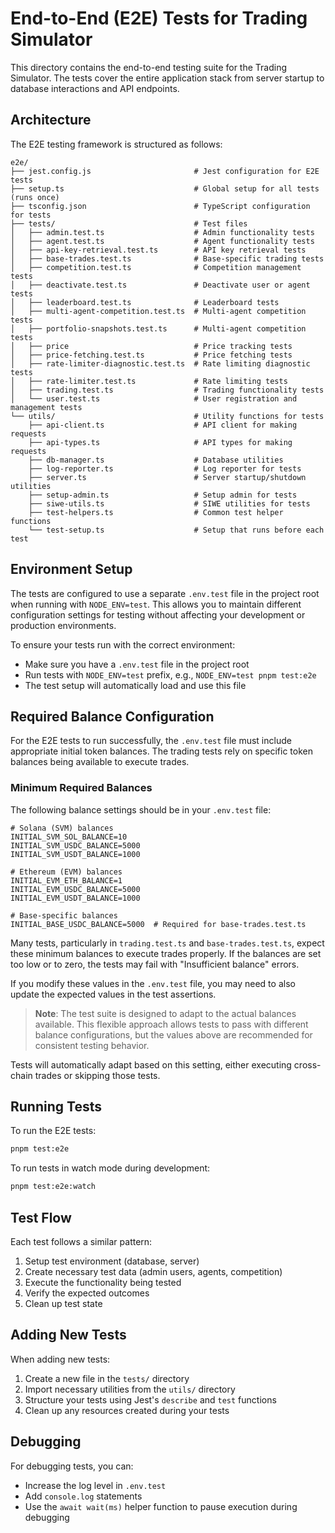 # End-to-End (E2E) Tests for Trading Simulator

This directory contains the end-to-end testing suite for the Trading Simulator. The tests cover the entire application stack from server startup to database interactions and API endpoints.

## Architecture

The E2E testing framework is structured as follows:

```
e2e/
├── jest.config.js                       # Jest configuration for E2E tests
├── setup.ts                             # Global setup for all tests (runs once)
├── tsconfig.json                        # TypeScript configuration for tests
├── tests/                               # Test files
│   ├── admin.test.ts                    # Admin functionality tests
│   ├── agent.test.ts                    # Agent functionality tests
│   ├── api-key-retrieval.test.ts        # API key retrieval tests
│   ├── base-trades.test.ts              # Base-specific trading tests
│   ├── competition.test.ts              # Competition management tests
│   ├── deactivate.test.ts               # Deactivate user or agent tests
│   ├── leaderboard.test.ts              # Leaderboard tests
│   ├── multi-agent-competition.test.ts  # Multi-agent competition tests
│   ├── portfolio-snapshots.test.ts      # Multi-agent competition tests
│   ├── price                            # Price tracking tests
│   ├── price-fetching.test.ts           # Price fetching tests
│   ├── rate-limiter-diagnostic.test.ts  # Rate limiting diagnostic tests
│   ├── rate-limiter.test.ts             # Rate limiting tests
│   ├── trading.test.ts                  # Trading functionality tests
│   └── user.test.ts                     # User registration and management tests
└── utils/                               # Utility functions for tests
    ├── api-client.ts                    # API client for making requests
    ├── api-types.ts                     # API types for making requests
    ├── db-manager.ts                    # Database utilities
    ├── log-reporter.ts                  # Log reporter for tests
    ├── server.ts                        # Server startup/shutdown utilities
    ├── setup-admin.ts                   # Setup admin for tests
    ├── siwe-utils.ts                    # SIWE utilities for tests
    ├── test-helpers.ts                  # Common test helper functions
    └── test-setup.ts                    # Setup that runs before each test
```

## Environment Setup

The tests are configured to use a separate `.env.test` file in the project root when running with `NODE_ENV=test`. This allows you to maintain different configuration settings for testing without affecting your development or production environments.

To ensure your tests run with the correct environment:

- Make sure you have a `.env.test` file in the project root
- Run tests with `NODE_ENV=test` prefix, e.g., `NODE_ENV=test pnpm test:e2e`
- The test setup will automatically load and use this file

## Required Balance Configuration

For the E2E tests to run successfully, the `.env.test` file must include appropriate initial token balances. The trading tests rely on specific token balances being available to execute trades.

### Minimum Required Balances

The following balance settings should be in your `.env.test` file:

```
# Solana (SVM) balances
INITIAL_SVM_SOL_BALANCE=10
INITIAL_SVM_USDC_BALANCE=5000
INITIAL_SVM_USDT_BALANCE=1000

# Ethereum (EVM) balances
INITIAL_EVM_ETH_BALANCE=1
INITIAL_EVM_USDC_BALANCE=5000
INITIAL_EVM_USDT_BALANCE=1000

# Base-specific balances
INITIAL_BASE_USDC_BALANCE=5000  # Required for base-trades.test.ts
```

Many tests, particularly in `trading.test.ts` and `base-trades.test.ts`, expect these minimum balances to execute trades properly. If the balances are set too low or to zero, the tests may fail with "Insufficient balance" errors.

If you modify these values in the `.env.test` file, you may need to also update the expected values in the test assertions.

> **Note**: The test suite is designed to adapt to the actual balances available. This flexible approach allows tests to pass with different balance configurations, but the values above are recommended for consistent testing behavior.

Tests will automatically adapt based on this setting, either executing cross-chain trades or skipping those tests.

## Running Tests

To run the E2E tests:

```bash
pnpm test:e2e
```

To run tests in watch mode during development:

```bash
pnpm test:e2e:watch
```

## Test Flow

Each test follows a similar pattern:

1. Setup test environment (database, server)
2. Create necessary test data (admin users, agents, competition)
3. Execute the functionality being tested
4. Verify the expected outcomes
5. Clean up test state

## Adding New Tests

When adding new tests:

1. Create a new file in the `tests/` directory
2. Import necessary utilities from the `utils/` directory
3. Structure your tests using Jest's `describe` and `test` functions
4. Clean up any resources created during your tests

## Debugging

For debugging tests, you can:

- Increase the log level in `.env.test`
- Add `console.log` statements
- Use the `await wait(ms)` helper function to pause execution during debugging
